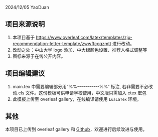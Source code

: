 2024/12/05 YaoDuan 

## 项目来源说明

1. 本项目基于 https://www.overleaf.com/latex/templates/zju-recommendation-letter-template/zwwffccqzmtt 进行改动。
2. 改动之处：中山大学 logo 添加、中大绿颜色设置、推荐人格式调整等
3. 图标来源于在线公开内容。

## 项目编辑建议

1. main.tex 中需要编辑部分用”%%-----------%%” 标注, 若非需要不必改动.cls 文件。这份模板可供申请学校使用，中文版只需加入 ctex 宏包
2. 此模板上传至 overleaf gallery，在线编译请使用 `LuaLaTex` 环境。

## 其他

本项目已上传到 overleaf gallery 和 [Github](https://github.com/DuanYao0516/SYSU-Recommendation-letter-template)，欢迎进行后续改进与使用。